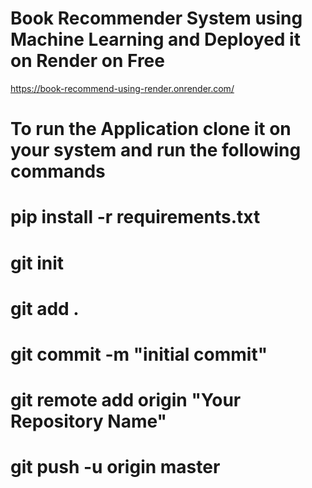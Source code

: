 # Book Recommender System using Machine Learning and Deployed it on Render on Free
https://book-recommend-using-render.onrender.com/

# To run the Application clone it on your system and run the following commands
# pip install -r requirements.txt
# git init
# git add .
# git commit -m "initial commit"
# git remote add origin "Your Repository Name"
# git push -u origin master

